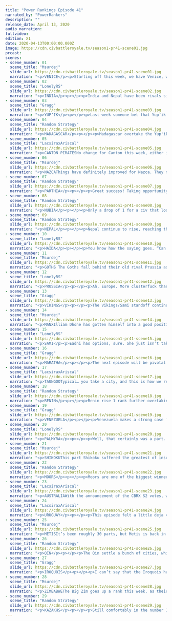 ```yaml
---
title: "Power Rankings Episode 41"
narrated_by: "PowerRankers"
description: ""
release_date: April 13, 2020
audio_narration:
fullvideo:
edition: X1
date: 2020-04-13T00:00:00.000Z
image: https://cdn.civbattleroyale.tv/season1-pr41-scene01.jpg
prcast:
scenes:
- scene_number: 01
  scene_title: "Msurdej"
  slide_url: https://cdn.civbattleroyale.tv/season1-pr41-scene01.jpg
  narration: "<p>VENICE</p><p>Starting off this week, we have Venice, who has positively dropped the ball. Losing city after city, Venice is now relegated to its vanilla playstyle: A single city trying to make it in this crazy cylinder. What remains to be seen though, is how venice will die. Will it be Palmyra, The Moors, Prussia< or perhaps some unknown force. One thing is for certain though, it’s all but over for Enrico.</p>"
- scene_number: 02
  scene_title: "LonelyRS"
  slide_url: https://cdn.civbattleroyale.tv/season1-pr41-scene02.jpg
  narration: "<p>INDIA</p><p></p><p>India and Nepal have been rivals since the beginning of time, yes, locked in fierce battles from day one and eventually dueling in a more diplomatic fashion as fellow rump states, but before Endgame, it was pretty clear which of the twin lions was on top. India pulled ahead of Nepal in the Power Rankings after Episode 9, and pulled ahead in-game not long after, remaining at a consistent size and even gaining some land while their neighbor circled the drain of the world. If Indira was given a chance to go back to those days, she’d probably take it. Now Nepal’s the trendy and hopelessly out of date underdog with a decent chance at playing spoiler in a conflict between two giants, while India whiles away their time as a city-state with little chance of making any further impact in a game which is quickly passing them by. Sure, there’s hope for India. The game’s still in the earliest of phases; everyone still has some chance at the prize, no matter how small. But as a neighbor they once trumped in every possible way begins to outpace them, as the powers around them slip out of reach, that hope’s becoming fainter and fainter. Just a few parts ago, the main discussion surrounding India was how they could beat their neighbors. Now, it’s about how long they can appease them.</p><p></p>"
- scene_number: 03
  scene_title: "Gragg"
  slide_url: https://cdn.civbattleroyale.tv/season1-pr41-scene03.jpg
  narration: "<p>YUP’IK</p><p></p><p>Last week someone bet that Yup’ik would be Shikoku’s next target. Looks like they were exactly right. Yup’ik doesn’t have a lot of neighbors. Just 2 in fact. They’re at war with both. That sinks them to 3rd from last. Their only chance is noncommittal enemies and/or difficult terrain. It’s worked for Nepal. </p>"
- scene_number: 04
  scene_title: "Random Strategy"
  slide_url: https://cdn.civbattleroyale.tv/season1-pr41-scene04.jpg
  narration: "<p>MADAGASCAR</p><p></p><p>Madagascar overtake the Yup'ik. They didn't do anything this part apart from settling a city, and didn't even appear in a slide. Statswise, they look like a slightly above-average rump, however, one thing they do have over the rumps is space. They can settle another 3 cities completely uncontested, for a total of 6. That's higher than the Manx, Prussia or Vikings currently have! So I do expect Madagascar to rise to “OK” level once they settle those free cities. However, their only neighbour is the huge and terrifying Zimbabwe, so they will never rise higher than “OK”. Zimbabwe doesn't have a navy at present and lacks coastal cities so it may be a while before Madagascar dies, but they will never be powerful.</p>"
- scene_number: 05
  scene_title: "LacsiraxAriscal"
  slide_url: https://cdn.civbattleroyale.tv/season1-pr41-scene05.jpg
  narration: "<p>CANTON PIRATESNo change for Canton this week, either in ranking or overall position. The CBR’s greatest survivors live on, and while their three cities are a poor showing they’ve still space to settle south toward the Philippines, or even take off into a vacant Oceania. Their existence has always depended on the Qin’s interest and competency, and so far they’ve managed to maintain just enough of a standing army to make a takeover too much of a hassle. Long term prospects? Minimal as ever, but at the same time I could still see Canton just holding out long enough to scratch the top 20.</p>"
- scene_number: 06
  scene_title: "Msurdej"
  slide_url: https://cdn.civbattleroyale.tv/season1-pr41-scene06.jpg
  narration: "<p>NAZCAThings have definitely improved for Nazca. They managed to resettle their third city, and no longer have any wars against their neighbors going on. This is a good improvement over their last part, which is why they’ve risen so much despite their failures. But whether they manage to hold onto this rank is not up to them, but rather their neighbors, and other civs who will fall below them.</p>"
- scene_number: 07
  scene_title: "Random Strategy"
  slide_url: https://cdn.civbattleroyale.tv/season1-pr41-scene07.jpg
  narration: "<p>PARTHIA</p><p></p><p>Great success! Taking opportunity of Maratha attacking Palmyra, Parthia swooped in and grabbed their old city of Merv back! Wait a moment: false alarm. You expected Parthian competence? Think again! This is not a great success for Parthia. For to end the war, they gave away Kuchan, so in effect, they only managed to trade a 5 pop mountain city for a 2 pop desert city. Parthia have been to war 5 times this game, and have given away cities to end 3 of those wars. Not a good habit to have. So despite would could have been a great victory, Parthia finds itself this week in the same situation as last week: stuck in the desert with 3 cities with stronger enemies on both sides. Of all the civs with 3 cities, Parthia has the worst stats, though they do have the largest army out of the 3-city club, with lots and lots of horsemen. But that's not a lot of use if you just give away all your cities.</p><p></p><p></p>"
- scene_number: 08
  scene_title: "Random Strategy"
  slide_url: https://cdn.civbattleroyale.tv/season1-pr41-scene08.jpg
  narration: "<p>NUBIA</p><p></p><p>Only a drop of 1 for a civ that lost 25% of their cities. 3 cities is approximately the limit of what a rump is so being at that level is not good. The problem is that they got coalitioned right out of the gate and have been defending on all sides ever since. It's difficult to do well and get your economy up and running when you need to put all your effort into military. The same thing happened in the original game so I don't know what Piye is doing to offend so many people so early in the game but he should probably not do that. As a consequence of this war, Nubia has done a Poverty Point and not built any settlers all game. It is more excusable in Nubia's case than for Poverty Point because of the coalition, but the outcome is the same: a weak civ that is just waiting for someone to finish them off.</p><p></p>"
- scene_number: 09
  scene_title: "Random Strategy"
  slide_url: https://cdn.civbattleroyale.tv/season1-pr41-scene09.jpg
  narration: "<p>NEPAL</p><p></p><p>Nepal continue to rise, reaching their highest rank since part 3, and overtaking Nubia and Yup'ik. Their most notable strong points is their high production, 16th overall, which has allowed them to fully carpet their lands. Unfortunately, the same cannot be said for their science, and without any bonus techs to start off with, Nepal is dead last in terms of tech: their carpet is made up of ancient era spearmen and archers. That's not exactly that impressive. They are currently getting coalitioned by all 3 of their eastern neighbours, but you probably didn't notice because none of them is able to get through the dense mountains. In fact, Taungoo is now itself getting coalitioned by Australia and Maratha. That leaves open the possibility for a Nepalese snipe. However I think that is way too optimistic. Nepal have not even researched a unit capable of damaging the city, and although Maratha could theoretically damage it, they have an extremely awkward approach through jungle. Nepal's best plan going forwards is just to turtle in the mountains until someone discovers flight and kills them.</p><p></p>"
- scene_number: 10
  scene_title: "LonelyRS"
  slide_url: https://cdn.civbattleroyale.tv/season1-pr41-scene10.jpg
  narration: "<p>HAIDA</p><p></p><p>You know how the saying goes. “Can’t beat ‘em, swim to another continent as a failsafe and plot bloody revenge from there.” The Metis may have taken Haina, sure, and a meager navy places even the Haida’s usually impenetrable coastal cities under some degree of risk, but Koyah’s adoption of the old Carthaginian strategy of aggressively conquering and settling into foreign lands when one’s own are taken has stemmed the bleeding and kept the Haida’s position in the ranks stable. Then again, it’s not really their annoying of the Yup’ik which has kept their situation salvageable; it’s their claiming of one of the greatest prizes of a continent not their own. Mount Fuji is solidly Haidan, now, the settlement of Tanu already growing and well-defensible to boot, and if given time to bulk up their little foothold in Asia could turn into a more permanent home. The Haida may be on the outs in North America, but if they’re going to be killed, then they may as well make it damn hard for anyone to actually finish the job. Maybe they won’t win, maybe they won’t even come close, but they’ll sure as hell be interesting to watch along the way.</p>"
- scene_number: 11
  scene_title: "Msurdej"
  slide_url: https://cdn.civbattleroyale.tv/season1-pr41-scene11.jpg
  narration: "<p>GOTHS The Goths fall behind their old rival Prussia as their stats continue to fall behind. While they maintain a larger army than Frederick, it’s still insignificant compared to Alaric’s other neighbors.  While Ablai Khan continues to focus Frederick,  if either he or Zenobia decide to come west, Alaric’s three cities are great danger.</p>"
- scene_number: 12
  scene_title: "LonelyRS"
  slide_url: https://cdn.civbattleroyale.tv/season1-pr41-scene12.jpg
  narration: "<p>PRUSSIA</p><p></p><p>Ah, Europe. More clusterfuck than continent, where the points don’t matter and the balance of power shifts with a butterfly’s wings. Prussia had their time in the sun, the winds of expansion favoring them against the Goths, but one bungled coalition war and some aggressive Kazakh settling later, and they find themselves above only one-city Venice and their old rivals in the region, the civs to the north and in the west firmly in control of the continent. Of course, being near the bottom in Europe is equivalent to being in the middle of the fray in other continents: the difference between the rich and the poor here is four spots. And if any civ’s well-poised to tip the scales once more, it’s Prussia, in the midst of citadelling the Manx mainland into oblivion and sharing borders with just about everyone who matters. The question now, really, is whether the next period of unrest works in Frederick’s favor or not. If it does, then he stands a decent chance of becoming the closest thing you can get to a power in Eastern Europe, the region’s bulwark against the encroaching Kazakh hordes. If it doesn’t? Then he could find himself a one-city rump or worse. The continent’s early period of instability is heading toward an explosive climax, and Frederick’s the man holding the bomb. Prussia might reach new heights. They might also die miserably, or, worst of all, remain unchanged. But whatever happens, they’ll at least make things even more interesting in a continent already filled to the brim with intrigue.</p>"
- scene_number: 13
  scene_title: "Gragg"
  slide_url: https://cdn.civbattleroyale.tv/season1-pr41-scene13.jpg
  narration: "<p>VIKINGS</p><p></p><p>The Vikings/Sami standoff continues. Once again they seem more interested in expanding southward to mainland Europe than towards their main rival. Perhaps for the best. This time Manx actually beat them to the punch though, and Iroquois and Moors beat them to the punch of invading the isles. What a weird world we live in.</p>"
- scene_number: 14
  scene_title: "Msurdej"
  slide_url: https://cdn.civbattleroyale.tv/season1-pr41-scene14.jpg
  narration: "<p>MANXIlliam Dhone has gotten himself into a good position since the start of Endgame, but if he wants to keep climbing, he’ll have to try a little harder. With Prussia and the Vikings fighting each other, it will be easy for the Manx to capitalize on the end of the war, where both civs are weak from fighting. And capitalize is what they need to do. The Moors and the Iroquois have arrived on the islands, and while Hiawatha might be too far away to fully ensure a victory, Abd-ar is close enough to be a threat, both to the island, and the continental holdings.</p>"
- scene_number: 15
  scene_title: "LonelyRS"
  slide_url: https://cdn.civbattleroyale.tv/season1-pr41-scene15.jpg
  narration: "<p>SAMI</p><p>Eadni has options, sure. She just isn’t taking them. Such is the plight of a common critic of the Sami’s performance in Endgame so far, a projected titan in Northern Europe first driven into mediocrity by lost settlers then kept there via unwise war declarations. Then again, in this sort of continent, irrelevant wars might just be the best kind. Even in a war where nobody was expected to win, the Sami still could loop the Moors, Venetians, and Vikings in with ease. The instant a relevant war breaks out, the same state of stalemate-prone coalition warfare we saw against the Prussians could return, with the only winning move being to stay out of the fray. And, in that respect, the Sami might be the best off of any civ in Europe. The instant the Vikings research naval warfare, nobody will be further away from the continent’s pressure points than Eadni, and thus nobody will be less likely to be pulled into a sorry excuse for mass bloodletting than her. There’s a reason civs on the outside of continents tend to do well, after all. It’s much easier to pick off a weaker enemy when they’re involved in a war already and you aren’t. Sure, she may have lost most of her early bonuses, and sure, she may be stuck in the Arctic, but nobody’s better suited to become Europe’s second power than Eadni. At least, if she doesn’t get eaten by the Kazakhs first.</p>"
- scene_number: 16
  scene_title: "Gragg"
  slide_url: https://cdn.civbattleroyale.tv/season1-pr41-scene16.jpg
  narration: "<p>MARATHA</p><p></p><p>The next episode will be pivotal for Maratha. Once again they came out of the gate strong, looking like they could be a regional power. They don’t have a lot to show for it though. The Kazakhs have 17 cities this episode. Maratha... just 4. Even Nepal is only one city away. But if Maratha takes cities off Zimbabwe, Nepal, Parthia, India, etc, they can hold an expansive empire. </p>"
- scene_number: 17
  scene_title: "LacsiraxAriscal"
  slide_url: https://cdn.civbattleroyale.tv/season1-pr41-scene17.jpg
  narration: "<p>TAUNGOOTypical… you take a city, and this is how we repay you? With a five rank drop? Well, you've got stats to thank for that - after losing a huge chunk of their military, Taungoo tumbled in the statistical charts, showing the frailty of their position. The reason for their lagging stats is clear enough; they’ve failed to adequately settle, letting Qin and Canton divide China while Australia begins to monopolise the East Indies. Still, there’s plenty of islands left to colonise, and with buffer states of Canton and Nepal on land and an Australia they’ve proven they can beat across the sea, they’ve time enough to pick themselves up off the floor.</p>"
- scene_number: 18
  scene_title: "Random Strategy"
  slide_url: https://cdn.civbattleroyale.tv/season1-pr41-scene18.jpg
  narration: "<p>BENIN</p><p></p><p>Benin rise 1 rank further overtaking Taungoo. They have successfully taken out Venice's African colony which is good - a city is a city. Nubia is continuing to weaken further which means they could potentially be a good avenue for expansion later. Benin's problem are their other two neighbours... Zimbabwe is continuing to be a powerhouse with the highest production and science of the entire game. Truly a force to be terrified of. Benin should probably be thinking of getting open borders with Madagascar in order to get their peacekeeper protection back. Their northern neighbour, the Moors, may have been off to a sluggish start but have since compensated, with a bunch of cities coming out, and still more settlers on their way. Benin temporarily pushed ahead of the Moors in stats last part thanks to their city settling spree but the Moors immediately bounced back and look to continue growing their lead. A lot of Benin's cities are also desert cities that won't grow well. They should be wary of being the next Songhai. </p><p></p>"
- scene_number: 19
  scene_title: "Gragg"
  slide_url: https://cdn.civbattleroyale.tv/season1-pr41-scene19.jpg
  narration: "<p>VENEZUELA</p><p></p><p>Venezuela makes a strong case for the civ that benefited the most from Endgame. Uruguay is still a world power and Venezuela might just be in the superior position at this point. That’s insane. The high food count is a big reason for the success so far. Not worrying about Haiti, Kuikuro, and easily rolling Nazca helps too. I don’t know about you but I’m jumping on the Venezuela bandwagon.</p>"
- scene_number: 20
  scene_title: "LonelyRS"
  slide_url: https://cdn.civbattleroyale.tv/season1-pr41-scene20.jpg
  narration: "<p>PALMYRA</p><p></p><p>Well, that certainly was a part. Over the course of a mere 72 slides, Zenobia experienced more drama and changes in fortune than most leaders see in a lifetime. Perhaps that’s why it’s so hard to make much of it. From the highs (two more cities gotten in peace deals, the sniping of Kiteve) to the lows (the razing of the two aforementioned cities, the fall of Merv), Palmyra’s part looked like it was comprised more of random events than it was of some overarching narrative. If there’s any lesson that can be taken away from it, really, it’s probably this — the Middle East might just be too volatile a region to ever hold a real superpower. If any civ was going to become a powerhouse from the cradle of civilization, it’d be the Palmyrenes, with early-game swagger and uncannily strong peace deals allowing them to get the drop on their neighbors before they could get the drop on them. But, as we’re seeing now, not even they can realistically expand on every front, not when they border over a quarter of the remaining civs. Someone, eventually, was going to stall their progress, waste valuable time, and leave the Zimbabwes and Kazakhs of the world with an insurmountable edge. Palmyra’s still one of the biggest threats in the game, of course. What they’ve clawed and scraped their way to will not be so easily revoked. But they almost certainly aren’t going to walk away from this with a victory, now, and it’s becoming harder and harder to convince ourselves that they had a chance in the first place.</p>"
- scene_number: 21
  scene_title: "Msurdej"
  slide_url: https://cdn.civbattleroyale.tv/season1-pr41-scene21.jpg
  narration: "<p>SHIKOKUThis part Shikoku suffered the greatest of insults it received since the start of Endgame. Japan has been almost completely settled, but not by the Shikoku. The Qin, Haida, even Australia have planted cities all along the island chain. While the island of Shikoku itself hasn’t been settled, it seems doubtful that Sakamoto will send a settler there. And even if he did, settling that close to the Qin might instigate a war, a war which Shikoku would be a likely loser.  Shikoku’s best bet is to continue marching east against the Yup’ik, solidify their gains, and wait for the Kazakhs and Qin to become distracted.</p>"
- scene_number: 22
  scene_title: "Random Strategy"
  slide_url: https://cdn.civbattleroyale.tv/season1-pr41-scene22.jpg
  narration: "<p>MOORS</p><p></p><p>Moors are one of the biggest winners this part. Though we were slightly concerned last week that they had left the settling too late, they got down to it this part, and have staked claims in a wide area, from Ireland all the way to the Canaries, making them by far the strongest european civ. The capture of Murano from Palmyra was a quick and efficient war that has given them control over the West Mediterranean, and a good staging ground for attacking either Venice or Benin down the line. And they still have 3 settlers out there! And though Benin and its city spam across the Sahara was looking like it might be a problem last week, the Moors have overtaken them in stats again, and look to continue growing that lead as they settle even more cities. Benin is still the biggest problem for the Moors, but one that can be overcome. The rest of Europe is currently not posing much of a threat; in fact I would say the biggest threats to the Moors are the top 3: Zimbabwe, Kazakhstan and the Iroquois, off in the distant future.</p><p></p>"
- scene_number: 23
  scene_title: "LacsiraxAriscal"
  slide_url: https://cdn.civbattleroyale.tv/season1-pr41-scene23.jpg
  narration: "<p>AUSTRALIAWith the announcement of the CBRX S2 votes, we’ll soon have our first Battle Royale that doesn’t feature an Australia. And I don’t just mean a series without Australia… they’ve appeared in every single episode of every single CBR, as top dogs in Mk 1 and surviving runners up in Mk 2.1. It’s no surprise why: as in Risk, Australia can’t die. Or can they? Despite going on a bountiful settling spree this episode, Hawke slips two ranks after losing forward-settle Adelaide only an episode after founding it. It bodes very badly for their prospects in mainland Asia, but surely the turtle fortress Australia will live on, right? Well, I wouldn’t be so sure. With the shrunken world map, Australia has less of a continent and more of a large island to itself this time. And while Vietnam were a formidable beast in Mk 2, they were mostly a land based civ, whereas Taungoo and Maratha have shown naval teeth, and Qin are just covered in teeth from every angle. This is the shakiest we’ve seen an Australia in some time, and don’t be surprised to see their favour shrink even as their stats continue to grow.</p>"
- scene_number: 24
  scene_title: "LacsiraxAriscal"
  slide_url: https://cdn.civbattleroyale.tv/season1-pr41-scene24.jpg
  narration: "<p>URUGUAY</p><p></p><p>This episode felt a little deja vu for Uruguay, as they went to war in a thickly forested Amazon and found their superior army stall out behind thousands upon thousands of trees. But while a fruitless war with Kuikuro proved largely incidental last time, the failed offensive against Venezuela could prove far costlier. Lavalleja is in an unenviable position; having focussed on evicting the squatters to the south, he’s let Venezuela monopolise the fertile north of the continent, and now has next to nowhere left to settle. Venezuela meanwhile has already sent a settler out to the Caribbean, having Central America at its disposal as well, as long as they beat the Iroquois to the punch. Uruguay’s stats though, right? Well… while they have a slight edge in production, Venezuela is actually beating Uruguay in research. With some extra settle room, Chavez could well pull ahead from the pack, but even if they remain somewhat even, Uruguay’s currently blocked from expanding any further. Their hopes lie in an unnatural stat boom the likes of which they’re known for, or a coalition war on Venezuela. But it’s sure not like Uruguay to have to depend on outside factors.</p>"
- scene_number: 25
  scene_title: "Msurdej"
  slide_url: https://cdn.civbattleroyale.tv/season1-pr41-scene25.jpg
  narration: "<p>METISIt’s been roughly 30 parts, but Metis is back in the Top 5. And that’s because these thick boys are now a clear power check to their long standing rival: Hiawatha. With stats close to (and in production’s case, exceeding) the Iroquois, Riel has a clear shot of becoming the dominant power in North America. With a weak Haida and Yup’ik, the Metis have some extra room to expand the Iroquois lack. The road ahead won’t be easy, but Riel is capable of walking it.</p>"
- scene_number: 26
  scene_title: "Random Strategy"
  slide_url: https://cdn.civbattleroyale.tv/season1-pr41-scene26.jpg
  narration: "<p>QIN</p><p></p><p>The Qin settle a bunch of cities, which now makes them the 2nd biggest civ with 15 of them. They have settled Japan and even managed to get a city in the Philippines before Canton, Australia or Taungoo reached them. Unfortunately, Qin have gone unhappy which is hindering the growth of their many cities, and thus their population and other stats are more comparable with the Metis or Uruguay then with the top 3. Still, they should eventually get happiness once they connect their luxuries, and then their stats should catch up. One major problem down the line is that they don't have anyone to conquer apart from Canton (who barely count). To their south they have the impenetrable Himalayas, to their east they have the Pacific, and their northern neighbours are Shikoku who are not to be trifled with. As for their west, they have Kazakhstan, who are better than Qin in every way and are more likely to defeat Qin than the other way round. These are not the best choices of neighbours. Qin will have to put a lot of effort to keep their position.</p><p></p>"
- scene_number: 27
  scene_title: "Gragg"
  slide_url: https://cdn.civbattleroyale.tv/season1-pr41-scene27.jpg
  narration: "<p>IROQUOIS</p><p></p><p>I can’t say that the Iroquois have played particularly bad in Endgame, but their opportunities are drying up fast. All of the sudden they are left with the surprisingly strong neighbors of Metis and Venezuela. In fact there are rankers who put Metis *above* Iroquois and Venezuela *above* Uruguay. (I’m not quite there yet but see where it’s coming from). Anyway, the point is, Iroquois neighbors are stronk. The road ahead for this superpower is not easy.</p>"
- scene_number: 28
  scene_title: "Msurdej"
  slide_url: https://cdn.civbattleroyale.tv/season1-pr41-scene28.jpg
  narration: "<p>ZIMBABWEThe Big Zim goes up a rank this week, as their stats continue to rise, being either the top or near the top in stats. War wise, their record is a little mixed. While they were able to take back Chitekete, they lost the recently settled Kiteve to Palmyra. But fear not, Zimbabwe fans. With an army marching north to Nubia, Benin focusing on other ventures, and Madagascar being Madagascar, it’s likely that Mutota will continue to play a big role in African politics on the cylinder for a while.</p>"
- scene_number: 29
  scene_title: "Random Strategy"
  slide_url: https://cdn.civbattleroyale.tv/season1-pr41-scene29.jpg
  narration: "<p>KAZAKHS</p><p></p><p>Still comfortably in the number 1 slot, Kazakhstan continues to grow at an incredible rate. They're already up to 17 cities and have a bunch of settlers roaming around looking to increase that total even more! They also have the largest military in the game which they are currently using to join the coalition against Prussia. Prussia might be an expert at defence but Kazakhstan is a foe the likes of which Prussia has never faced - they have 4 times Prussia's military and 3 times its production! Gains should definitely be possible, and from then on Kazakhstan can slowly gobble up the rest of Europe during the course of the game. Who can possibly resist them in Europe? The Moors? They're far away. Their eastern neighbours have a little more bite to them - Qin and Shikoku are also quite large - but Kazakhstan is bigger. As for their south, they have... Parthia... yeah that's not going to be a problem. Even if Kazakhstan does a Yakutia and sleeps for the entire rest of the game, they will stay near the top of the power rankings for many many parts to come.</p><p></p>"
---
```

